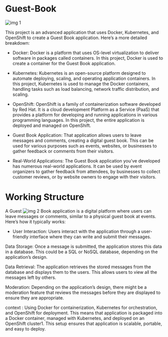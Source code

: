 # Guest-Book

![img 1](https://github.com/Naumaan777/Guest-Book/assets/115418662/5908d64d-fc71-43ca-9c46-4b5b75c4a176)

This project is an advanced application that uses Docker, Kubernetes, and OpenShift to create a Guest Book application. Here’s a more detailed breakdown:

* Docker: Docker is a platform that uses OS-level virtualization to deliver software in packages called containers. In this project, Docker is used to create a container for the Guest Book application.

* Kubernetes: Kubernetes is an open-source platform designed to automate deploying, scaling, and operating application containers. In this project, Kubernetes is used to manage the Docker containers, handling tasks such as load balancing, network traffic distribution, and scaling.

* OpenShift: OpenShift is a family of containerization software developed by Red Hat. It is a cloud development Platform as a Service (PaaS) that provides a platform for developing and running applications in various programming languages. In this project, the entire application is deployed and managed on OpenShift.
  
* Guest Book Application: That application allows users to leave messages and comments, creating a digital guest book. This can be used for various purposes such as events, websites, or businesses to gather feedback or comments from their visitors.

  
* Real-World Applications: The Guest Book application you’ve developed has numerous real-world applications. It can be used by event organizers to gather feedback from attendees, by businesses to collect customer reviews, or by website owners to engage with their visitors.


# Working Structure

A Guest ![img 2](https://github.com/Naumaan777/Guest-Book/assets/115418662/210f2488-7321-492e-ae63-bd71d1765a44)
Book application is a digital platform where users can leave messages or comments, similar to a physical guest book at events. Here’s how it typically works:

* User Interaction: Users interact with the application through a user-friendly interface where they can write and submit their messages.

Data Storage: Once a message is submitted, the application stores this data in a database. This could be a SQL or NoSQL database, depending on the application’s design.

Data Retrieval: The application retrieves the stored messages from the database and displays them to the users. This allows users to view all the messages left by others.

Moderation: Depending on the application’s design, there might be a moderation feature that reviews the messages before they are displayed to ensure they are appropriate.

context : Using Docker for containerization, Kubernetes for orchestration, and OpenShift for deployment. This means that application is packaged into a Docker container, managed with Kubernetes, and deployed on an OpenShift cluster1. This setup ensures that application is scalable, portable, and easy to deploy.
